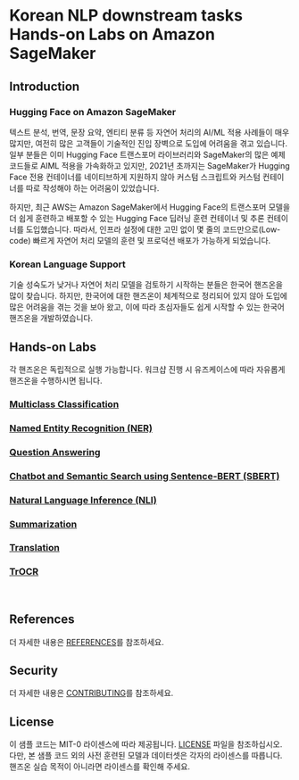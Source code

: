 # Korean NLP downstream tasks Hands-on Labs on Amazon SageMaker

## Introduction

### Hugging Face on Amazon SageMaker
텍스트 분석, 번역, 문장 요약, 엔티티 분류 등 자연어 처리의 AI/ML 적용 사례들이 매우 많지만, 여전히 많은 고객들이 기술적인 진입 장벽으로 도입에 어려움을 겪고 있습니다. 일부 분들은 이미 Hugging Face 트랜스포머 라이브러리와 SageMaker의 많은 예제 코드들로 AIML 적용을 가속화하고 있지만, 2021년 초까지는 SageMaker가 Hugging Face 전용 컨테이너를 네이티브하게 지원하지 않아 커스텀 스크립트와 커스텀 컨테이너를 따로 작성해야 하는 어려움이 있었습니다.

하지만, 최근 AWS는 Amazon SageMaker에서 Hugging Face의 트랜스포머 모델을 더 쉽게 훈련하고 배포할 수 있는 Hugging Face 딥러닝 훈련 컨테이너 및 추론 컨테이너를 도입했습니다. 따라서, 인프라 설정에 대한 고민 없이 몇 줄의 코드만으로(Low-code) 빠르게 자연어 처리 모델의 훈련 및 프로덕션 배포가 가능하게 되었습니다.

### Korean Language Support
기술 성숙도가 낮거나 자연어 처리 모델을 검토하기 시작하는 분들은 한국어 핸즈온을 많이 찾습니다. 하지만, 한국어에 대한 핸즈온이 체계적으로 정리되어 있지 않아 도입에 많은 어려움을 겪는 것을 보아 왔고, 이에 따라 초심자들도 쉽게 시작할 수 있는 한국어 핸즈온을 개발하였습니다.

## Hands-on Labs 
각 핸즈온은 독립적으로 실행 가능합니다. 워크샵 진행 시 유즈케이스에 따라 자유롭게 핸즈온을 수행하시면 됩니다.

### [Multiclass Classification](multiclass-classification)

### [Named Entity Recognition (NER)](named-entity-recognition)

### [Question Answering](question-answering)

### [Chatbot and Semantic Search using Sentence-BERT (SBERT)](sentence-bert-finetuning)

### [Natural Language Inference (NLI)](natural-language-inference)

### [Summarization](summarization)

### [Translation](translation)

### [TrOCR](trocr)

<br>

## References
더 자세한 내용은 [REFERENCES](REFERENCES.md)를 참조하세요.

## Security
더 자세한 내용은 [CONTRIBUTING](CONTRIBUTING.md#security-issue-notifications)를 참조하세요.

## License 

이 샘플 코드는 MIT-0 라이센스에 따라 제공됩니다. [LICENSE](LICENSE) 파일을 참조하십시오. 
다만, 본 샘플 코드 외의 사전 훈련된 모델과 데이터셋은 각자의 라이센스를 따릅니다. 핸즈온 실습 목적이 아니라면 라이센스를 확인해 주세요.